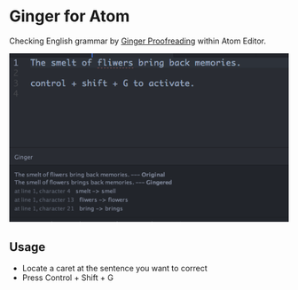 # Ginger for Atom

Checking English grammar by [Ginger Proofreading](http://www.gingersoftware.com/proofreading) within Atom Editor.

![Screenshot](screenshot.png)

## Usage

- Locate a caret at the sentence you want to correct
- Press Control + Shift + G
